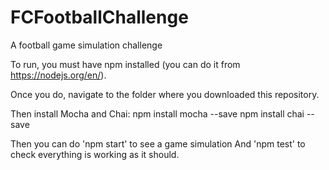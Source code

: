# FCFootballChallenge
A football game simulation challenge

To run, you must have npm installed (you can do it from https://nodejs.org/en/).

Once you do, navigate to the folder where you downloaded this repository.

Then install Mocha and Chai:
npm install mocha --save
npm install chai --save

Then you can do 'npm start' to see a game simulation
And 'npm test' to check everything is working as it should.
